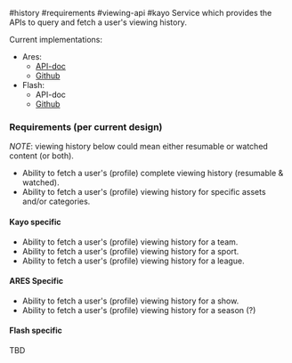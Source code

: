 #history #requirements #viewing-api #kayo
Service which provides the APIs to query and fetch a user's viewing history.

Current implementations:
- Ares:
	- [API-doc](https://ares-viewing-api.content.platform-lb.streamotion-platform-prod.com.au/api-doc/index.html)
	- [Github](https://github.com/fsa-streamotion/streamotion-platform-ares-viewing-api)
- Flash:
	- API-doc
	- [Github](https://github.com/fsa-streamotion/streamotion-platform-flash-viewing-api)


### Requirements (per current design)
_NOTE_: viewing history below could mean either resumable or watched content (or both).
- Ability to fetch a user's (profile) complete viewing history (resumable & watched).
- Ability to fetch a user's (profile) viewing history for specific assets and/or categories.

#### Kayo specific
- Ability to fetch a user's (profile) viewing history for a team.
- Ability to fetch a user's (profile) viewing history for a sport.
- Ability to fetch a user's (profile) viewing history for a league.

#### ARES Specific
- Ability to fetch a user's (profile) viewing history for a show.
- Ability to fetch a user's (profile) viewing history for a season (?)

#### Flash specific
TBD
